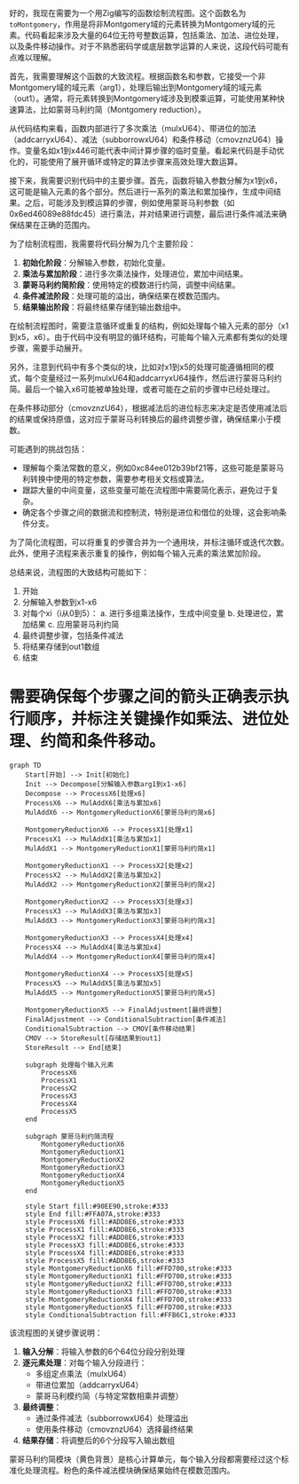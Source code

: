 好的，我现在需要为一个用Zig编写的函数绘制流程图。这个函数名为`toMontgomery`，作用是将非Montgomery域的元素转换为Montgomery域的元素。代码看起来涉及大量的64位无符号整数运算，包括乘法、加法、进位处理，以及条件移动操作。对于不熟悉密码学或底层数学运算的人来说，这段代码可能有点难以理解。

首先，我需要理解这个函数的大致流程。根据函数名和参数，它接受一个非Montgomery域的域元素（arg1），处理后输出到Montgomery域的域元素（out1）。通常，将元素转换到Montgomery域涉及到模乘运算，可能使用某种快速算法，比如蒙哥马利约简（Montgomery reduction）。

从代码结构来看，函数内部进行了多次乘法（mulxU64）、带进位的加法（addcarryxU64）、减法（subborrowxU64）和条件移动（cmovznzU64）操作。变量名如x1到x446可能代表中间计算步骤的临时变量。看起来代码是手动优化的，可能使用了展开循环或特定的算法步骤来高效处理大数运算。

接下来，我需要识别代码中的主要步骤。首先，函数将输入参数分解为x1到x6，这可能是输入元素的各个部分。然后进行一系列的乘法和累加操作，生成中间结果。之后，可能涉及到模运算的步骤，例如使用蒙哥马利参数（如0x6ed46089e88fdc45）进行乘法，并对结果进行调整，最后进行条件减法来确保结果在正确的范围内。

为了绘制流程图，我需要将代码分解为几个主要阶段：

1. **初始化阶段**：分解输入参数，初始化变量。
2. **乘法与累加阶段**：进行多次乘法操作，处理进位，累加中间结果。
3. **蒙哥马利约简阶段**：使用特定的模数进行约简，调整中间结果。
4. **条件减法阶段**：处理可能的溢出，确保结果在模数范围内。
5. **结果输出阶段**：将最终结果存储到输出数组中。

在绘制流程图时，需要注意循环或重复的结构，例如处理每个输入元素的部分（x1到x5，x6）。由于代码中没有明显的循环结构，可能每个输入元素都有类似的处理步骤，需要手动展开。

另外，注意到代码中有多个类似的块，比如对x1到x5的处理可能遵循相同的模式，每个变量经过一系列mulxU64和addcarryxU64操作，然后进行蒙哥马利约简。最后一个输入x6可能被单独处理，或者可能在之前的步骤中已经处理过。

在条件移动部分（cmovznzU64），根据减法后的进位标志来决定是否使用减法后的结果或保持原值，这对应于蒙哥马利转换后的最终调整步骤，确保结果小于模数。

可能遇到的挑战包括：

- 理解每个乘法常数的意义，例如0xc84ee012b39bf21等，这些可能是蒙哥马利转换中使用的特定参数，需要参考相关文档或算法。
- 跟踪大量的中间变量，这些变量可能在流程图中需要简化表示，避免过于复杂。
- 确定各个步骤之间的数据流和控制流，特别是进位和借位的处理，这会影响条件分支。

为了简化流程图，可以将重复的步骤合并为一个通用块，并标注循环或迭代次数。此外，使用子流程来表示重复的操作，例如每个输入元素的乘法累加阶段。

总结来说，流程图的大致结构可能如下：

1. 开始
2. 分解输入参数到x1-x6
3. 对每个xi（i从0到5）：
   a. 进行多组乘法操作，生成中间变量
   b. 处理进位，累加结果
   c. 应用蒙哥马利约简
4. 最终调整步骤，包括条件减法
5. 将结果存储到out1数组
6. 结束

需要确保每个步骤之间的箭头正确表示执行顺序，并标注关键操作如乘法、进位处理、约简和条件移动。
================================================
```mermaid
graph TD
    Start[开始] --> Init[初始化]
    Init --> Decompose[分解输入参数arg1到x1-x6]
    Decompose --> ProcessX6[处理x6]
    ProcessX6 --> MulAddX6[乘法与累加x6]
    MulAddX6 --> MontgomeryReductionX6[蒙哥马利约简x6]
    
    MontgomeryReductionX6 --> ProcessX1[处理x1]
    ProcessX1 --> MulAddX1[乘法与累加x1]
    MulAddX1 --> MontgomeryReductionX1[蒙哥马利约简x1]
    
    MontgomeryReductionX1 --> ProcessX2[处理x2]
    ProcessX2 --> MulAddX2[乘法与累加x2]
    MulAddX2 --> MontgomeryReductionX2[蒙哥马利约简x2]
    
    MontgomeryReductionX2 --> ProcessX3[处理x3]
    ProcessX3 --> MulAddX3[乘法与累加x3]
    MulAddX3 --> MontgomeryReductionX3[蒙哥马利约简x3]
    
    MontgomeryReductionX3 --> ProcessX4[处理x4]
    ProcessX4 --> MulAddX4[乘法与累加x4]
    MulAddX4 --> MontgomeryReductionX4[蒙哥马利约简x4]
    
    MontgomeryReductionX4 --> ProcessX5[处理x5]
    ProcessX5 --> MulAddX5[乘法与累加x5]
    MulAddX5 --> MontgomeryReductionX5[蒙哥马利约简x5]
    
    MontgomeryReductionX5 --> FinalAdjustment[最终调整]
    FinalAdjustment --> ConditionalSubtraction[条件减法]
    ConditionalSubtraction --> CMOV[条件移动结果]
    CMOV --> StoreResult[存储结果到out1]
    StoreResult --> End[结束]
    
    subgraph 处理每个输入元素
        ProcessX6
        ProcessX1
        ProcessX2
        ProcessX3
        ProcessX4
        ProcessX5
    end
    
    subgraph 蒙哥马利约简流程
        MontgomeryReductionX6
        MontgomeryReductionX1
        MontgomeryReductionX2
        MontgomeryReductionX3
        MontgomeryReductionX4
        MontgomeryReductionX5
    end
    
    style Start fill:#90EE90,stroke:#333
    style End fill:#FFA07A,stroke:#333
    style ProcessX6 fill:#ADD8E6,stroke:#333
    style ProcessX1 fill:#ADD8E6,stroke:#333
    style ProcessX2 fill:#ADD8E6,stroke:#333
    style ProcessX3 fill:#ADD8E6,stroke:#333
    style ProcessX4 fill:#ADD8E6,stroke:#333
    style ProcessX5 fill:#ADD8E6,stroke:#333
    style MontgomeryReductionX6 fill:#FFD700,stroke:#333
    style MontgomeryReductionX1 fill:#FFD700,stroke:#333
    style MontgomeryReductionX2 fill:#FFD700,stroke:#333
    style MontgomeryReductionX3 fill:#FFD700,stroke:#333
    style MontgomeryReductionX4 fill:#FFD700,stroke:#333
    style MontgomeryReductionX5 fill:#FFD700,stroke:#333
    style ConditionalSubtraction fill:#FFB6C1,stroke:#333
``` 

该流程图的关键步骤说明：
1. **输入分解**：将输入参数的6个64位分段分别处理
2. **逐元素处理**：对每个输入分段进行：
   - 多组定点乘法（mulxU64）
   - 带进位累加（addcarryxU64）
   - 蒙哥马利模约简（与特定常数相乘并调整）
3. **最终调整**：
   - 通过条件减法（subborrowxU64）处理溢出
   - 使用条件移动（cmovznzU64）选择最终结果
4. **结果存储**：将调整后的6个分段写入输出数组

蒙哥马利约简模块（黄色背景）是核心计算单元，每个输入分段都需要经过这个标准化处理流程。粉色的条件减法模块确保结果始终在模数范围内。